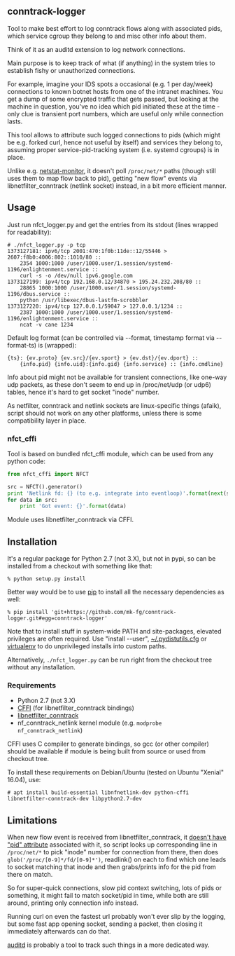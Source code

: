 conntrack-logger
--------------------

Tool to make best effort to log conntrack flows along with associated pids,
which service cgroup they belong to and misc other info about them.

Think of it as an auditd extension to log network connections.

Main purpose is to keep track of what (if anything) in the system tries to
establish fishy or unauthorized connections.

For example, imagine your IDS spots a occasional (e.g. 1 per day/week)
connections to known botnet hosts from one of the intranet machines.
You get a dump of some encrypted traffic that gets passed, but looking at the
machine in question, you've no idea which pid initiated these at the time - only
clue is transient port numbers, which are useful only while connection lasts.

This tool allows to attribute such logged connections to pids (which might be
e.g. forked curl, hence not useful by itself) and services they belong to,
assuming proper service-pid-tracking system (i.e. systemd cgroups) is in place.

Unlike e.g. [netstat-monitor](https://github.com/stalexan/netstat-monitor/), it
doesn't poll `/proc/net/*` paths (though still uses them to map flow back to
pid), getting "new flow" events via libnetfilter_conntrack (netlink socket)
instead, in a bit more efficient manner.



Usage
--------------------

Just run nfct_logger.py and get the entries from its stdout (lines wrapped for readability):

```console
# ./nfct_logger.py -p tcp
1373127181: ipv6/tcp 2001:470:1f0b:11de::12/55446 > 2607:f8b0:4006:802::1010/80 ::
	2354 1000:1000 /user/1000.user/1.session/systemd-1196/enlightenment.service ::
	curl -s -o /dev/null ipv6.google.com
1373127199: ipv4/tcp 192.168.0.12/34870 > 195.24.232.208/80 ::
	28865 1000:1000 /user/1000.user/1.session/systemd-1196/dbus.service ::
	python /usr/libexec/dbus-lastfm-scrobbler
1373127220: ipv4/tcp 127.0.0.1/59047 > 127.0.0.1/1234 ::
	2387 1000:1000 /user/1000.user/1.session/systemd-1196/enlightenment.service ::
	ncat -v cane 1234
```

Default log format (can be controlled via --format, timestamp format via --format-ts) is (wrapped):

	{ts}: {ev.proto} {ev.src}/{ev.sport} > {ev.dst}/{ev.dport} ::
		{info.pid} {info.uid}:{info.gid} {info.service} :: {info.cmdline}

Info about pid might not be available for transient connections, like one-way
udp packets, as these don't seem to end up in /proc/net/udp (or udp6) tables,
hence it's hard to get socket "inode" number.

As netfilter, conntrack and netlink sockets are linux-specific things (afaik),
script should not work on any other platforms, unless there is some
compatibility layer in place.


### nfct_cffi

Tool is based on bundled nfct_cffi module, which can be used from any python
code:

```python
from nfct_cffi import NFCT

src = NFCT().generator()
print 'Netlink fd: {} (to e.g. integrate into eventloop)'.format(next(src))
for data in src:
	print 'Got event: {}'.format(data)
```

Module uses libnetfilter_conntrack via CFFI.



Installation
--------------------

It's a regular package for Python 2.7 (not 3.X), but not in pypi, so can be
installed from a checkout with something like that:

	% python setup.py install

Better way would be to use [pip](http://pip-installer.org/) to install all the
necessary dependencies as well:

	% pip install 'git+https://github.com/mk-fg/conntrack-logger.git#egg=conntrack-logger'

Note that to install stuff in system-wide PATH and site-packages, elevated
privileges are often required.
Use "install --user",
[~/.pydistutils.cfg](http://docs.python.org/install/index.html#distutils-configuration-files)
or [virtualenv](http://pypi.python.org/pypi/virtualenv) to do unprivileged
installs into custom paths.

Alternatively, `./nfct_logger.py` can be run right from the checkout tree
without any installation.

### Requirements

* Python 2.7 (not 3.X)
* [CFFI](http://cffi.readthedocs.org) (for libnetfilter_conntrack bindings)
* [libnetfilter_conntrack](http://www.netfilter.org/projects/libnetfilter_conntrack)
* nf_conntrack_netlink kernel module (e.g. `modprobe nf_conntrack_netlink`)

CFFI uses C compiler to generate bindings, so gcc (or other compiler) should be
available if module is being built from source or used from checkout tree.

To install these requirements on Debian/Ubuntu (tested on Ubuntu "Xenial"
16.04), use:

	# apt install build-essential libnfnetlink-dev python-cffi libnetfilter-conntrack-dev libpython2.7-dev


Limitations
--------------------

When new flow event is received from libnetfilter_conntrack, it
[doesn't have "pid" attribute](https://git.netfilter.org/libnetfilter_conntrack/tree/include/libnetfilter_conntrack/libnetfilter_conntrack.h#n62)
associated with it, so script looks up corresponding line in `/proc/net/*` to
pick "inode" number for connection from there, then does
`glob('/proc/[0-9]*/fd/[0-9]*')`, readlink() on each to find which one leads to
socket matching that inode and then grabs/prints info for the pid from there on
match.

So for super-quick connections, slow pid context switching, lots of pids or
something, it might fail to match socket/pid in time, while both are still
around, printing only connection info instead.

Running curl on even the fastest url probably won't ever slip by the logging,
but some fast app opening socket, sending a packet, then closing it immediately
afterwards can do that.

[auditd](https://people.redhat.com/sgrubb/audit) is probably a tool to track
such things in a more dedicated way.

